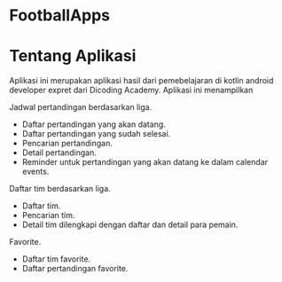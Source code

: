 # FootballApps
# Tentang Aplikasi
Aplikasi ini merupakan aplikasi hasil dari pemebelajaran di kotlin android developer expret dari Dicoding Academy.
Aplikasi ini menampilkan 

Jadwal pertandingan berdasarkan liga.
* Daftar pertandingan yang akan datang.
* Daftar pertandingan yang sudah selesai.
* Pencarian pertandingan.
* Detail pertandingan.
* Reminder untuk pertandingan yang akan datang ke dalam calendar events.

Daftar tim berdasarkan liga.
* Daftar tim.
* Pencarian tim.
* Detail tim dilengkapi dengan daftar dan detail para pemain.

Favorite.
* Daftar tim favorite.
* Daftar pertandingan favorite.

